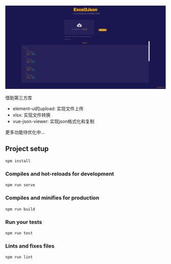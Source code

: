 ![intro picture](/readme-img/pic1.png)

借助第三方库
+ element-ui的upload: 实现文件上传
+ xlsx: 实现文件转换
+ vue-json-viewer: 实现json格式化和复制

更多功能待优化中...

## Project setup
```
npm install
```

### Compiles and hot-reloads for development
```
npm run serve
```

### Compiles and minifies for production
```
npm run build
```

### Run your tests
```
npm run test
```

### Lints and fixes files
```
npm run lint
```

